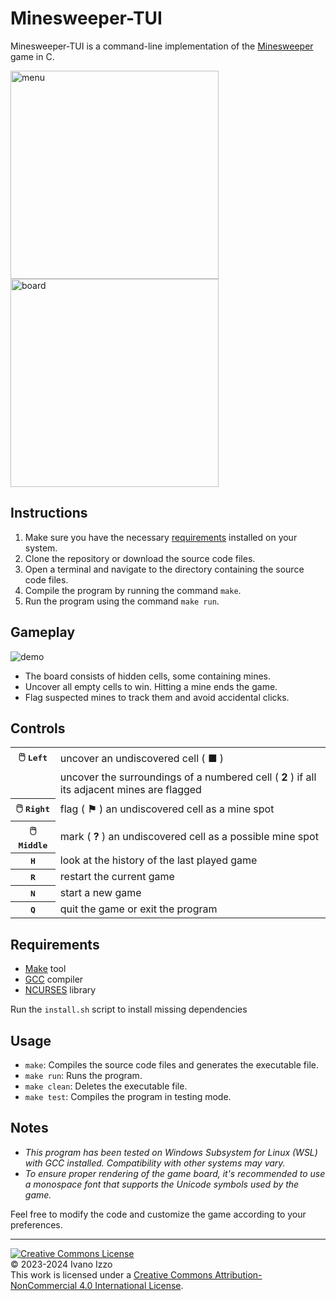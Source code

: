 # Minesweeper-TUI

Minesweeper-TUI is a command-line implementation of the [Minesweeper](https://en.wikipedia.org/wiki/Minesweeper_(video_game) "Minesweeper (video game) - Wikipedia") game in C.

<img src="https://github.com/bepposax/minesweeper-tui/assets/43136113/f2c89bec-b6ea-4704-a516-69b404109b00" alt="menu" height="333" width="auto">
<img src="https://github.com/bepposax/minesweeper-tui/assets/43136113/56122690-8f87-41f2-9647-b4e65805ef2f" alt="board" height="333" width="auto">

## Instructions

1. Make sure you have the necessary [requirements](#requirements) installed on your system.
2. Clone the repository or download the source code files.
3. Open a terminal and navigate to the directory containing the source code files.
4. Compile the program by running the command `make`.
5. Run the program using the command `make run`.

## Gameplay

![demo](https://github.com/user-attachments/assets/89b0d376-1262-429e-92b2-3e20afd2ac28)
- The board consists of hidden cells, some containing mines.
- Uncover all empty cells to win. Hitting a mine ends the game.
- Flag suspected mines to track them and avoid accidental clicks.

## Controls

<table>
  <tr>
    <th>🖱️ <kbd>Left
    <td>uncover an undiscovered cell ( <b>■</b> )
  <tr>
    <td>
    <td>uncover the surroundings of a numbered cell ( <b>2</b> ) if all its adjacent mines are flagged
  <tr>
    <th>🖱️ <kbd>Right
    <td>flag ( <b>⚑</b> ) an undiscovered cell as a mine spot
  <tr>
    <th>🖱️ <kbd>Middle
    <td>mark ( <b>?</b> ) an undiscovered cell as a possible mine spot
  <tr>
    <th><kbd>H
    <td>look at the history of the last played game
  <tr>
    <th><kbd>R
    <td>restart the current game
  <tr>
    <th><kbd>N
    <td>start a new game
  <tr>
    <th><kbd>Q
    <td>quit the game or exit the program
</table>

## Requirements

- [Make](https://www.gnu.org/software/make/ "Make - GNU Project - Free Software Foundation") tool
- [GCC](https://gcc.gnu.org/ "GCC, the GNU Compiler Collection - GNU Project") compiler
- [NCURSES](https://invisible-island.net/ncurses/ "NCURSES - New Curses") library

Run the `install.sh` script to install missing dependencies

## Usage

- `make`: Compiles the source code files and generates the executable file.
- `make run`: Runs the program.
- `make clean`: Deletes the executable file.
- `make test`: Compiles the program in testing mode.

## Notes

- *This program has been tested on Windows Subsystem for Linux (WSL) with GCC installed. Compatibility with other systems may vary.*  
- *To ensure proper rendering of the game board, it's recommended to use a monospace font that supports the Unicode symbols used by the game.*

Feel free to modify the code and customize the game according to your preferences.

---

[![Creative Commons License](https://i.creativecommons.org/l/by-nc/4.0/88x31.png)](http://creativecommons.org/licenses/by-nc/4.0/)  
© 2023-2024 Ivano Izzo  
This work is licensed under a [Creative Commons Attribution-NonCommercial 4.0 International License](http://creativecommons.org/licenses/by-nc/4.0/).
